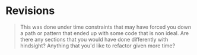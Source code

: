# Revisions

> This was done under time constraints that may have forced you down
> a path or pattern that ended up with some code that is non ideal. Are there
> any sections that you would have done differently with hindsight? Anything
> that you'd like to refactor given more time?

